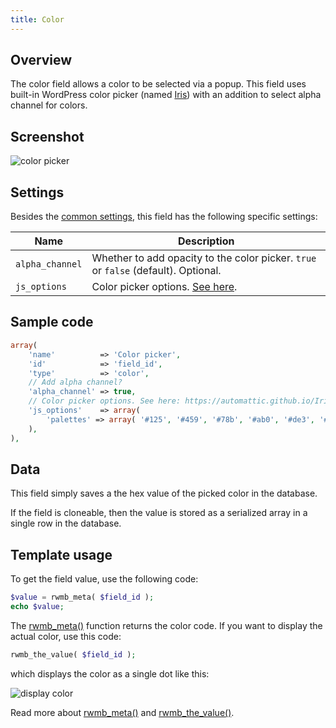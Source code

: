 ```yaml
---
title: Color
---
```


## Overview

The color field allows a color to be selected via a popup. This field uses built-in WordPress color picker (named [Iris](https://automattic.github.io/Iris/)) with an addition to select alpha channel for colors.

## Screenshot

![color picker](https://i.imgur.com/a8IFYvx.png)

## Settings

Besides the [common settings](/creating-fields-with-code/#field-settings), this field has the following specific settings:

Name | Description
--- | ---
`alpha_channel` | Whether to add opacity to the color picker. `true` or `false` (default). Optional.
`js_options` | Color picker options. [See here](https://automattic.github.io/Iris/).

## Sample code

```php
array(
    'name'          => 'Color picker',
    'id'            => 'field_id',
    'type'          => 'color',
    // Add alpha channel?
    'alpha_channel' => true,
    // Color picker options. See here: https://automattic.github.io/Iris/.
    'js_options'    => array(
        'palettes' => array( '#125', '#459', '#78b', '#ab0', '#de3', '#f0f' )
    ),
),
```

## Data

This field simply saves a the hex value of the picked color in the database.

If the field is cloneable, then the value is stored as a serialized array in a single row in the database.

## Template usage

To get the field value, use the following code:

```php
$value = rwmb_meta( $field_id );
echo $value;
```

The [rwmb_meta()](/rwmb-meta/) function returns the color code. If you want to display the actual color, use this code:

```php
rwmb_the_value( $field_id );
```

which displays the color as a single dot like this:

![display color](https://i.imgur.com/gLAVBYS.png)

Read more about [rwmb_meta()](/rwmb-meta/) and [rwmb_the_value()](/rwmb-the-value/).